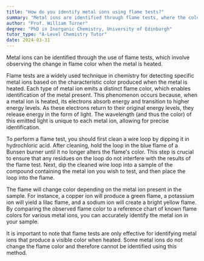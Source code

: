 ```yaml
---
title: "How do you identify metal ions using flame tests?"
summary: "Metal ions are identified through flame tests, where the color change of the flame indicates the presence of specific metals when heated."
author: "Prof. William Turner"
degree: "PhD in Inorganic Chemistry, University of Edinburgh"
tutor_type: "A-Level Chemistry Tutor"
date: 2024-03-31
---
```


Metal ions can be identified through the use of flame tests, which involve observing the change in flame color when the metal is heated.

Flame tests are a widely used technique in chemistry for detecting specific metal ions based on the characteristic color produced when the metal is heated. Each type of metal ion emits a distinct flame color, which enables identification of the metal present. This phenomenon occurs because, when a metal ion is heated, its electrons absorb energy and transition to higher energy levels. As these electrons return to their original energy levels, they release energy in the form of light. The wavelength (and thus the color) of this emitted light is unique to each metal ion, allowing for precise identification.

To perform a flame test, you should first clean a wire loop by dipping it in hydrochloric acid. After cleaning, hold the loop in the blue flame of a Bunsen burner until it no longer alters the flame's color. This step is crucial to ensure that any residues on the loop do not interfere with the results of the flame test. Next, dip the cleaned wire loop into a sample of the compound containing the metal ion you wish to test, and then place the loop into the flame.

The flame will change color depending on the metal ion present in the sample. For instance, a copper ion will produce a green flame, a potassium ion will yield a lilac flame, and a sodium ion will create a bright yellow flame. By comparing the observed flame color to a reference chart of known flame colors for various metal ions, you can accurately identify the metal ion in your sample.

It is important to note that flame tests are only effective for identifying metal ions that produce a visible color when heated. Some metal ions do not change the flame color and therefore cannot be identified using this method.
    